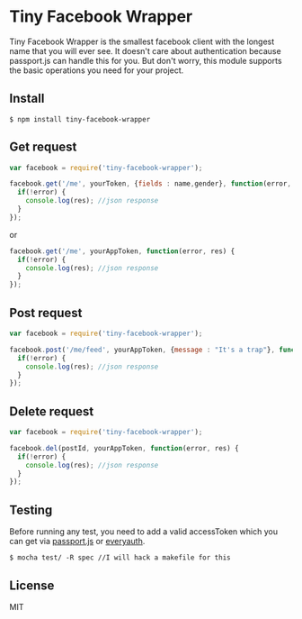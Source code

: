 Tiny Facebook Wrapper
=====================
Tiny Facebook Wrapper is the smallest facebook client with the longest name that you will ever see. It doesn't care about authentication because passport.js can handle this for you. But don't worry, this module supports the basic operations you need for your project.

## Install
    $ npm install tiny-facebook-wrapper

## Get request

```js
var facebook = require('tiny-facebook-wrapper');

facebook.get('/me', yourToken, {fields : name,gender}, function(error, res) {
  if(!error) {
    console.log(res); //json response
  }
});
```

or

```js
facebook.get('/me', yourAppToken, function(error, res) {
  if(!error) {
    console.log(res); //json response
  }
});
```

## Post request

```js
var facebook = require('tiny-facebook-wrapper');

facebook.post('/me/feed', yourAppToken, {message : "It's a trap"}, function(error, res) {
  if(!error) {
    console.log(res); //json response
  }
});
```

## Delete request

```js
var facebook = require('tiny-facebook-wrapper');

facebook.del(postId, yourAppToken, function(error, res) {
  if(!error) {
    console.log(res); //json response
  }
});
```

## Testing

Before running any test, you need to add a valid accessToken which you can get via [passport.js](https://github.com/jaredhanson/passport) or [everyauth](https://github.com/bnoguchi/everyauth).

    $ mocha test/ -R spec //I will hack a makefile for this

## License

MIT